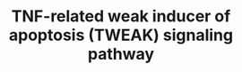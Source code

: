 ---
annotations:
- id: PW:0000236
  parent: signaling pathway
  type: Pathway Ontology
  value: tumor necrosis factor superfamily mediated signaling pathway
authors:
- Khanspers
- NetPath
- Ddigles
- MaintBot
- AlexanderPico
- Zari
- MirellaKalafati
- Evelo
- Egonw
- Eweitz
citedin:
- link: PMC8431385
- link: PMC6442397
- link: PMC3357548
description: TNF related weak inducer of apoptosis (TWEAK) is a small pleiotropic
  cytokine of the TNF super family and its gene is located at chromosome 17p13.1.
  TWEAK has been reported to be expressed in tissues that include heart, brain, kidney
  and also in mononuclear blood cells. The multiple biological activities of TWEAK
  include stimulation of cell growth and angiogenesis, induction of inflammatory cytokines,
  and stimulation of apoptosis. It has been shown to be involved in the induction
  of cellular proliferation in liver cells, osteoblasts, astrocytes, synoviocytes,
  kidney cells and skeletal muscles. Furthermore, TWEAK plays a substantial role in
  cellular differentiation in osteoclasts. TWEAK induces glioma cell survival via
  imparting resistance to cytotoxic agents. It imparts its downstream signaling events
  by binding to its receptor, FGF inducible 14 protein (Fn14). Two modes of TWEAK-Fn14
  (ligand-receptor) interactions have been proposed (i) the ligand dependent interaction
  which involves the higher concentration of homotrimeric TWEAK, that binds to low
  concentration of Fn14 in a heterohexameric complex (ii) ligand-independent interaction
  when the ligand concentration is lower than the receptor concentration which induces
  the ligand independent interaction. The receptors homotrimerize to activate the
  downstream events. The signaling cascades reported under TWEAK-Fn14 interactions
  are the canonical and noncanonical NF-κB pathways and the MAPK pathway. There has
  been a report on crosstalk between Wnt and TWEAK pathways. In myoblasts the PI3K-AKT
  module has been reported to be inhibited under TWEAK stimulus. AKT phosprorylation
  leads to the activation of GSK3β resulting in increase of phospho-GSk3β and active
  β-catenin1 (CTNNB1) (dephosphorylated) levels. GSK3β and β-catenin1 remain associated
  in the cytoplasm, phosphorylation of GSK3β leads to the dissociation of β-catenin1
  (dephosphorylated) resulting in the nuclear translocation of the protein. Despite
  of reports on TWEAK binding to other receptors including CD163 and DR3 the downstream
  events following the binding is yet to be established. The data provided by us would
  foster enormous avenues for further studies on TWEAK associated proteins and the
  related disorders such as cancer and autoimmune diseases. The data would enable
  therapeutic studies by selecting the pathological events and the simultaneous production
  of blocking agents. Despite the minimal amount of data, ours can also be used in
  the overlay of various high throughput data enabling pathway analysis and can be
  accessed by any pathway resource to generate a customized pathway.  Please access
  this pathway at [http://www.netpath.org/netslim/tweak_pathway.html NetSlim] database.  If
  you use this pathway, please cite Bhattacharjee2012 paper (see below).  Proteins
  on this pathway have targeted assays available via the [https://assays.cancer.gov/available_assays?wp_id=WP2036
  CPTAC Assay Portal].
last-edited: 2022-02-02
ndex: c8871053-8b63-11eb-9e72-0ac135e8bacf
organisms:
- Homo sapiens
redirect_from:
- /index.php/Pathway:WP2036
- /instance/WP2036
revision: null
schema-jsonld:
- '@context': https://schema.org/
  '@id': https://wikipathways.github.io/pathways/WP2036.html
  '@type': Dataset
  creator:
    '@type': Organization
    name: WikiPathways
  description: TNF related weak inducer of apoptosis (TWEAK) is a small pleiotropic
    cytokine of the TNF super family and its gene is located at chromosome 17p13.1.
    TWEAK has been reported to be expressed in tissues that include heart, brain,
    kidney and also in mononuclear blood cells. The multiple biological activities
    of TWEAK include stimulation of cell growth and angiogenesis, induction of inflammatory
    cytokines, and stimulation of apoptosis. It has been shown to be involved in the
    induction of cellular proliferation in liver cells, osteoblasts, astrocytes, synoviocytes,
    kidney cells and skeletal muscles. Furthermore, TWEAK plays a substantial role
    in cellular differentiation in osteoclasts. TWEAK induces glioma cell survival
    via imparting resistance to cytotoxic agents. It imparts its downstream signaling
    events by binding to its receptor, FGF inducible 14 protein (Fn14). Two modes
    of TWEAK-Fn14 (ligand-receptor) interactions have been proposed (i) the ligand
    dependent interaction which involves the higher concentration of homotrimeric
    TWEAK, that binds to low concentration of Fn14 in a heterohexameric complex (ii)
    ligand-independent interaction when the ligand concentration is lower than the
    receptor concentration which induces the ligand independent interaction. The receptors
    homotrimerize to activate the downstream events. The signaling cascades reported
    under TWEAK-Fn14 interactions are the canonical and noncanonical NF-κB pathways
    and the MAPK pathway. There has been a report on crosstalk between Wnt and TWEAK
    pathways. In myoblasts the PI3K-AKT module has been reported to be inhibited under
    TWEAK stimulus. AKT phosprorylation leads to the activation of GSK3β resulting
    in increase of phospho-GSk3β and active β-catenin1 (CTNNB1) (dephosphorylated)
    levels. GSK3β and β-catenin1 remain associated in the cytoplasm, phosphorylation
    of GSK3β leads to the dissociation of β-catenin1 (dephosphorylated) resulting
    in the nuclear translocation of the protein. Despite of reports on TWEAK binding
    to other receptors including CD163 and DR3 the downstream events following the
    binding is yet to be established. The data provided by us would foster enormous
    avenues for further studies on TWEAK associated proteins and the related disorders
    such as cancer and autoimmune diseases. The data would enable therapeutic studies
    by selecting the pathological events and the simultaneous production of blocking
    agents. Despite the minimal amount of data, ours can also be used in the overlay
    of various high throughput data enabling pathway analysis and can be accessed
    by any pathway resource to generate a customized pathway.  Please access this
    pathway at [http://www.netpath.org/netslim/tweak_pathway.html NetSlim] database.  If
    you use this pathway, please cite Bhattacharjee2012 paper (see below).  Proteins
    on this pathway have targeted assays available via the [https://assays.cancer.gov/available_assays?wp_id=WP2036
    CPTAC Assay Portal].
  keywords:
  - ' MAPK8'
  - AKT1
  - AKT2
  - Apoptosis
  - BIRC2
  - BIRC3
  - CASP3
  - CASP7
  - CASP8
  - CCL2
  - CCL5
  - CHUK
  - CTNNB1
  - FADD
  - GSK3B
  - HDAC1
  - IKBKB
  - IL6
  - JUN
  - MAP3K14
  - MAP3K7
  - MAPK1
  - MAPK14
  - MAPK3
  - MAPK9
  - MMP9
  - NFKB1
  - NFKB2
  - NFKBIA
  - NFKBIB
  - Protein
  - Proteosome degradation
  - RAC1
  - RELA
  - RELB
  - RIPK1
  - TNF
  - TNFRSF1
  - TNFRSF12A
  - TNFSF12
  - TRAF1
  - TRAF2
  - TRAF3
  - TRAF5
  - TRIM63
  license: CC0
  name: TNF-related weak inducer of apoptosis (TWEAK) signaling pathway
seo: CreativeWork
title: TNF-related weak inducer of apoptosis (TWEAK) signaling pathway
wpid: WP2036
---